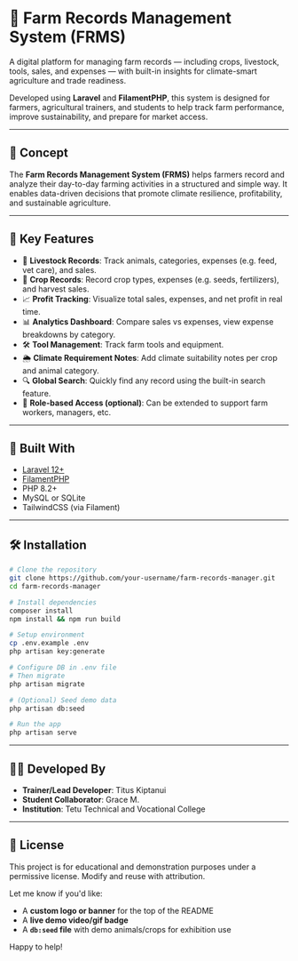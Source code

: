 
# 🌾 Farm Records Management System (FRMS)

A digital platform for managing farm records — including crops, livestock, tools, sales, and expenses — with built-in insights for climate-smart agriculture and trade readiness.

Developed using **Laravel** and **FilamentPHP**, this system is designed for farmers, agricultural trainers, and students to help track farm performance, improve sustainability, and prepare for market access.

---

## 📘 Concept

The **Farm Records Management System (FRMS)** helps farmers record and analyze their day-to-day farming activities in a structured and simple way. It enables data-driven decisions that promote climate resilience, profitability, and sustainable agriculture.

---

## 🚀 Key Features

- 🐄 **Livestock Records**: Track animals, categories, expenses (e.g. feed, vet care), and sales.
- 🌾 **Crop Records**: Record crop types, expenses (e.g. seeds, fertilizers), and harvest sales.
- 📈 **Profit Tracking**: Visualize total sales, expenses, and net profit in real time.
- 📊 **Analytics Dashboard**: Compare sales vs expenses, view expense breakdowns by category.
- 🛠 **Tool Management**: Track farm tools and equipment.
- 🌦 **Climate Requirement Notes**: Add climate suitability notes per crop and animal category.
- 🔍 **Global Search**: Quickly find any record using the built-in search feature.
- 👤 **Role-based Access (optional)**: Can be extended to support farm workers, managers, etc.

---

## 🧰 Built With

- [Laravel 12+](https://laravel.com/)
- [FilamentPHP](https://filamentphp.com/)
- PHP 8.2+
- MySQL or SQLite
- TailwindCSS (via Filament)

---

## 🛠 Installation

```bash
# Clone the repository
git clone https://github.com/your-username/farm-records-manager.git
cd farm-records-manager

# Install dependencies
composer install
npm install && npm run build

# Setup environment
cp .env.example .env
php artisan key:generate

# Configure DB in .env file
# Then migrate
php artisan migrate

# (Optional) Seed demo data
php artisan db:seed

# Run the app
php artisan serve
````

---

## 👨‍🏫 Developed By

* **Trainer/Lead Developer**: Titus Kiptanui
* **Student Collaborator**: Grace M.
* **Institution**: Tetu Technical and Vocational College

---

## 📄 License

This project is for educational and demonstration purposes under a permissive license. Modify and reuse with attribution.
 

Let me know if you'd like:
- A **custom logo or banner** for the top of the README
- A **live demo video/gif badge**
- A **`db:seed` file** with demo animals/crops for exhibition use

Happy to help!
